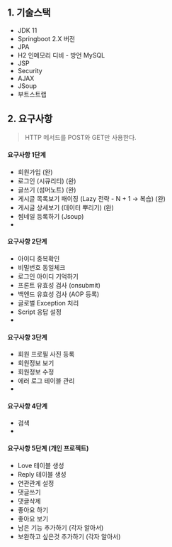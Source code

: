 ## 1. 기술스택
- JDK 11
- Springboot 2.X 버전
- JPA
- H2 인메모리 디비 - 방언 MySQL
- JSP
- Security
- AJAX
- JSoup
- 부트스트랩

## 2. 요구사항
> HTTP 메서드를 POST와 GET만 사용한다.

#### 요구사항 1단계
- 회원가입 (완)
- 로그인 (시큐리티) (완)
- 글쓰기 (섬머노트) (완)
- 게시글 목록보기 패이징 (Lazy 전략 - N + 1 -> 복습) (완)
- 게시글 상세보기 (데이터 뿌리기) (완)
- 썸네일 등록하기 (Jsoup)
- 
#### 요구사항 2단계
- 아이디 중복확인
- 비밀번호 동일체크
- 로그인 아이디 기억하기
- 프론트 유효성 검사 (onsubmit)
- 백엔드 유효성 검사 (AOP 등록)
- 글로벌 Exception 처리
- Script 응답 설정
- 
#### 요구사항 3단계
- 회원 프로필 사진 등록
- 회원정보 보기
- 회원정보 수정
- 에러 로그 테이블 관리
- 
#### 요구사항 4단계
- 검색
- 
#### 요구사항 5단계  (개인 프로젝트)
- Love 테이블 생성
- Reply 테이블 생성
- 연관관계 설정
- 댓글쓰기
- 댓글삭제
- 좋아요 하기
- 좋아요 보기
- 남은 기능 추가하기 (각자 알아서)
-  보완하고 싶은것 추가하기 (각자 알아서)